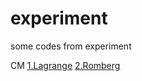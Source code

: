 # experiment
some codes from experiment


CM
<a href="https://github.com/sujunhao/experiment/blob/master/Computational%20Methods/project1.cpp">
1.Lagrange</a>
<a href="https://github.com/sujunhao/experiment/blob/master/Computational%20Methods/project2">
2.Romberg</a>
